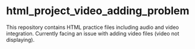 # html_project_video_adding_problem
This repository contains HTML practice files including audio and video integration.  Currently facing an issue with adding video files (video not displaying).
